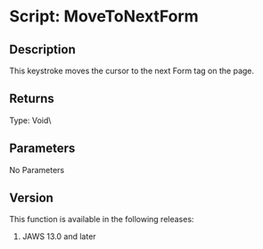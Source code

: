 # Script: MoveToNextForm

## Description

This keystroke moves the cursor to the next Form tag on the page.

## Returns

Type: Void\

## Parameters

No Parameters

## Version

This function is available in the following releases:

1.  JAWS 13.0 and later
